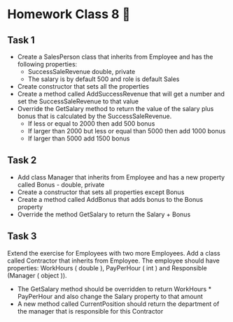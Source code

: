 # Homework Class 8 📒

## Task 1
* Create a SalesPerson class that inherits from Employee and has the following properties:
  * SuccessSaleRevenue double, private
  * The salary is by default 500 and role is default Sales
* Create constructor that sets all the properties
* Create a method called AddSuccessRevenue that will get a number and set the SuccessSaleRevenue to that value
* Override the GetSalary method to return the value of the salary plus bonus that is calculated by the SuccessSaleRevenue. 
  * If less or equal to 2000 then add 500 bonus
  * If larger than 2000 but less or equal than 5000 then add 1000 bonus
  * If larger than 5000 add 1500 bonus

## Task 2
* Add class Manager that inherits from Employee and has a new property called Bonus - double, private
* Create a constructor that sets all properties except Bonus
* Create a method called AddBonus that adds bonus to the Bonus property
* Override the method GetSalary to return the Salary + Bonus

## Task 3
Extend the exercise for Employees with two more Employees. Add a class called Contractor that inherits from Employee. The employee should have properties: WorkHours ( double ), PayPerHour ( int ) and Responsible (Manager ( object )).
* The GetSalary method should be overridden to return WorkHours * PayPerHour and also change the Salary property to that amount 
* A new method called CurrentPosition should return the department of the manager that is responsible for this Contractor
